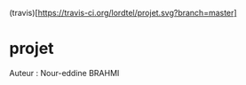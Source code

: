 (travis)[https://travis-ci.org/lordtel/projet.svg?branch=master]
# projet

Auteur : Nour-eddine BRAHMI
